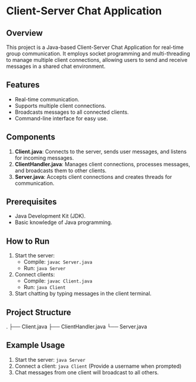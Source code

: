 # Client-Server Chat Application

## Overview
This project is a Java-based Client-Server Chat Application for real-time group communication. It employs socket programming and multi-threading to manage multiple client connections, allowing users to send and receive messages in a shared chat environment.

## Features
- Real-time communication.
- Supports multiple client connections.
- Broadcasts messages to all connected clients.
- Command-line interface for easy use.

## Components
1. **Client.java**: Connects to the server, sends user messages, and listens for incoming messages.
2. **ClientHandler.java**: Manages client connections, processes messages, and broadcasts them to other clients.
3. **Server.java**: Accepts client connections and creates threads for communication.

## Prerequisites
- Java Development Kit (JDK).
- Basic knowledge of Java programming.

## How to Run
1. Start the server:
   - Compile: `javac Server.java`
   - Run: `java Server`
2. Connect clients:
   - Compile: `javac Client.java`
   - Run: `java Client`
3. Start chatting by typing messages in the client terminal.

## Project Structure
. ├── Client.java ├── ClientHandler.java └── Server.java

## Example Usage
1. Start the server: `java Server`
2. Connect a client: `java Client` (Provide a username when prompted)
3. Chat messages from one client will broadcast to all others.


